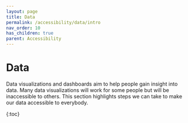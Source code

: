 ```yaml
---
layout: page
title: Data
permalink: /accessibility/data/intro
nav_order: 10
has_children: true
parent: Accessibility
---
```


# Data

Data visualizations and dashboards aim to help people gain insight into data. Many data visualizations will work for some people but will be inaccessible to others. This section highlights steps we can take to make our data accessible to everybody. 

{:toc}